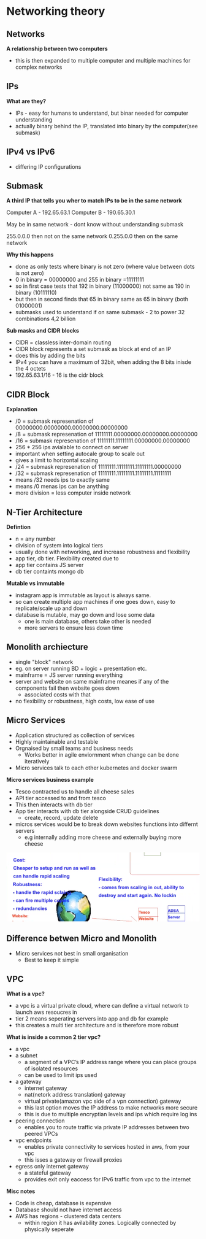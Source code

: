 # Networking theory

## Networks
**A relationship between two computers**
- this is then expanded to multiple computer and multiple machines for complex networks

## IPs
**What are they?**
- IPs - easy for humans to understand, but binar needed for computer understanding
- actually binary behind the IP, translated into binary by the computer(see submask)

## IPv4 vs IPv6
- differing IP configurations

## Submask
**A third IP that tells you wher to match IPs to be in the same network**

Computer A - 192.65.63.1
Computer B - 190.65.30.1

May be in same network - dont know without understanding submask

255.0.0.0 then not on the same network
0.255.0.0 then on the same network

**Why this happens**
- done as only tests where binary is not zero (where value between dots is not zero)
- 0 in binary = 00000000 and 255 in binary =11111111
- so in first case tests that 192 in binary (11000000) not same as 190 in binary (10111110)
- but then in second finds that 65 in binary same as 65 in binary (both 01000001)
- submasks used to understand if on same submask - 2 to power 32 combinations 4,2 billion

**Sub masks and CIDR blocks**
- CIDR = classless inter-domain routing
- CIDR block represents a set submask as block at end of an IP
- does this by adding the bits
- IPv4 you can have a maximum of 32bit, when adding the 8 bits inisde the 4 octets
- 192.65.63.1/16 - 16 is the cidr block

## CIDR Block

**Explanation**
- /0 = submask represenation of 00000000.00000000.00000000.00000000
- /8 = submask represenation of 11111111.00000000.00000000.00000000
- /16 = submask represenation of 11111111.11111111.00000000.00000000 
- 256 * 256  ips avialable to connect on server
- important when setting autocale group to scale out
- gives a limit to horizontal scaling
- /24 = submask represenation of 11111111.11111111.11111111.00000000
- /32 = submask represenation of 11111111.11111111.11111111.11111111
- means /32 needs ips to exactly same
- means /0 menas ips can be anything
- more division = less computer inside network

## N-Tier Architecture
**Defintion**
- n = any number
- division of system into logical tiers
- usually done with networking, and increase robustness and flexibility
- app tier, db tier. Flexibility created due to 
- app tier contains JS server
- db tier containts mongo db

**Mutable vs immutable**
- instagram app is immutable as layout is always same.
- so can create multiple app machines if one goes down, easy to replicate/scale up and down
- database is mutable, may go down and lose some data
	- one is main database, others take other is needed
	- more servers to ensure less down time


## Monolith archiecture

- single "block" network
- eg. on server running BD + logic + presentation etc.
- mainframe = JS server running everything
- server and website on same mainframe meanes if any of the components fail then website goes down
	- associated costs with that
- no flexibility or robustness, high costs, low ease of use


## Micro Services

- Application structured as collection of services
- Highly maintainable and testable
- Orgnaised by small teams and business needs
	- Works better in agile enviornment when change can be done iteratively
- Micro services talk to each other kubernetes and docker swarm

**Micro services business example**
- Tesco contracted us to handle all cheese sales
- API tier accessed to and from tesco
- This then interacts with db tier
- App tier interacts with db tier alongside CRUD guidelines
	- create, record, update delete
- micros services would be to break down websites functions into differnt servers
	- e.g internally adding more cheese and externally buying more cheese
	
![rules_outbound_nacl](images/mirco_services.PNG)

## Difference betwen Micro and Monolith

- Micro services not best in small organisation
	- Best to keep it simple
	

## VPC
**What is a vpc?**
- a vpc is a virtual private cloud, where can define a virtual network to launch aws resoucres in
- tier 2 means seperating servers into app and db for example
- this creates a multi tier architecture and is therefore more robust

**What is inside a common 2 tier vpc?** 
- a vpc
- a subnet
	- a segment of a VPC’s IP address range where you can place groups of isolated resources
	- can be used to limit ips used
- a gateway
	- internet gateway
	- nat(netork address translation) gateway
	- virtual private(amazon vpc side of a vpn connection) gateway
	- this last option moves the IP address to make networks more secure
	- this is due to multiple encryptian levels and ips which require log ins
- peering connection
	- enables you to route traffic via private IP addresses between two peered VPCs
- vpc endpoints
	- enables private connectivity to services hosted in aws, from your vpc
	- this isses a gateway or firewall proxies
- egress only internet gateway
	- a stateful gateway 
	- provides exit only eaccess for IPv6 traffic from vpc to the internet
	
**Misc notes**

- Code is cheap, database is expensive
- Database should not have internet access
- AWS has regions - clustered data centers
	- within region it has avilability zones. Logically connected by physically seperate

